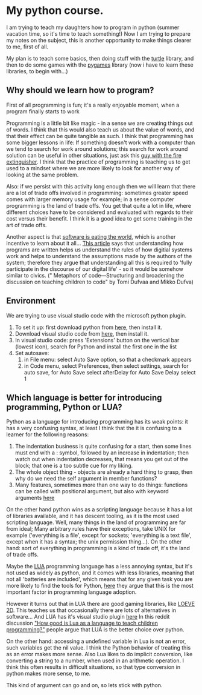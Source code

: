 # My python course.

I am trying to teach my daughters how to program in python (summer vacation time, so it's time to teach something!) 
Now I am trying to prepare my notes on the subject, this is another opportunity to make things clearer to me, first of all.

My plan is to teach some basics, then doing stuff with the [turtle](https://docs.python.org/3/library/turtle.html) library, and then to do some games with the [pygames](https://www.pygame.org/wiki/GettingStarted) library (now i have to learn these libraries, to begin with...)

## Why should we learn how to program?

First of all programming is fun; it's a really enjoyable moment, when a program finally starts to work

Programming is a little bit like magic - in a sense we are creating things out of words. I think that this would also teach us about the value of words, and that their effect can be quite tangible as such.  I think that programming has some bigger lessons in life: If something doesn't work with a computer than we tend to search for work around solutions; this search for work around solution can be useful in other situations, just ask this [guy with the fire extinguisher](https://www.youtube.com/watch?v=NPW3mvAN0Rc). I think that the practice of programming is teaching us to get used to a mindset where we are more likely to look for another way of looking at the same problem.

Also: if we persist with this activity long enough then we will learn that there are a lot of trade offs involved in programming: sometimes greater speed comes with larger memory usage for example; in a sense computer programming is the land of trade offs. You get that quite a lot in life, where different choices have to be considered and evaluated with regards to their cost versus their benefit. I think it is a good idea to get some training in the art of trade offs.

Another aspect is that [software is eating the world](https://www.youtube.com/watch?v=UW5ktbit2s0), which is another incentive to learn about it all... [This article](https://daneshyari.com/article/preview/4941896.pdf) says that understanding how programs are written helps us understand the rules of how digitial systems work and helps to understand the assumptions made by the authors of the system; therefore they argue that understanding all this is required to 'fully participate in the discourse of our digital life' - so it would be somehow similar to civics. (" Metaphors of code—Structuring and broadening the discussion on teaching children to code" by Tomi Dufvaa and Mikko Dufva)

## Environment 

We are trying to use visual studio code with the microsoft python plugin.

1. To set it up: first download python from [here](https://www.python.org/downloads/), then install it.
2. Download visual studio code from [here](https://code.visualstudio.com/Download), then install it.
3. In visual studio code: press 'Extensions' button on the vertical bar (lowest icon), search for Python and install the first one in the list
4. Set autosave:
    1. in File menu: select Auto Save option, so that a checkmark appears
    2. in Code menu, select Preferences, then select settings, search for auto save, for Auto Save select afterDelay for Auto Save Delay select 1

## Which language is better for introducing programming, Python or LUA?

Python as a language for introducing programming has its weak points: it has a very confusing syntax, at least I think that the it is confusing to a learner for the following reasons:

1. The indentation business is quite confusing for a start, then some lines must end with a : symbol, followed by an increase in indentation; then watch out when indentation decreases, that means you get out of the block; that one is a too subtle cue for my liking.
2. The whole object thing - objects are already a hard thing to grasp, then why do we need the self argument in member functions?
3. Many features, sometimes more than one way to do things: functions can be called with positional argument, but also with keyword arguments [here](https://python.plainenglish.io/python-positional-arguments-vs-keyword-arguments-passing-variable-number-of-arguments-args-vs-8e1b0629828)

On the other hand python wins as a scripting language because it has a lot of libraries available, and it has descent tooling, as it is the most used scripting language.
Well, many things in the land of programming are far from ideal; Many arbitrary rules have their exceptions, take UNIX for example ('everything is a file', except for sockets; 'everything is a text file', except when it has a syntax; the unix permission thing...). On the other hand: sort of everything in programming is a kind of trade off, it's the land of trade offs.

Maybe the [LUA](https://en.wikipedia.org/wiki/Lua_(programming_language))  programming language has a less annoying syntax, but it's not used as widely as python, and it comes with less libraries, meaning that not all 'batteries are included', which means that for any given task you are more likely to find the tools for Python, [here](https://szabgab.com/batteries-included.html) they argue that this is the most important factor in programming language adoption.

However it turns out that in LUA there are good gaming libraries, like [LOEVE 2D](https://love2d.org/). This teaches us that occasionally there are lots of alternatives in software... And LUA has it's visual studio plugin [here](https://marketplace.visualstudio.com/items?itemName=trixnz.vscode-lua) In this reddit discussion ["How good is Lua as a language to teach children programming?"](https://www.reddit.com/r/lua/comments/hygw6j/how_good_is_lua_as_a_language_to_teach_children/) people argue that LUA is the better choice over python.

On the other hand: accessing a undefined variable in Lua is not an error, such variables get the nil value. I think the Python behavior of treating this as an error makes more sense.
Also Lua likes to do implicit conversion, like converting a string to a number, when used in an arithmetic operation. I think this often results in difficult situations, so that type conversion in python makes more sense, to me.

This kind of argument can go and on, so lets stick with python.
